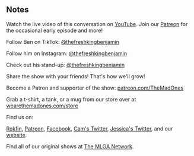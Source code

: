 ## Notes

Watch the live video of this conversation on [YouTube](https://youtu.be/yG_41Uc7YqQ). Join our [Patreon](https://www.patreon.com/TheMadOnes) for the occasional early episode and more!

Follow Ben on TikTok: [@thefreshkingbenjamin](https://vm.tiktok.com/ZTdQawbRD/)

Follow him on Instagram: [@thefreshkingbenjamin](https://instagram.com/thefreshkingbenjamin)

Check out his stand-up: [@thefreshkingbenjamin](https://stanwith.me/thefreshkingbenjamin)

Share the show with your friends! That's how we'll grow!

Become a Patron and supporter of the show: [patreon.com/TheMadOnes](https://www.patreon.com/TheMadOnes)

Grab a t-shirt, a tank, or a mug from our store over at [wearethemadones.com/store](https://wearethemadones.com/store)

Find us on:

[Rokfin](https://rokfin.com/TheMadOnes), [Patreon](https://patreon.com/TheMadOnes), [Facebook](https://www.facebook.com/WeAreTheMad/), [Cam's Twitter](https://twitter.com/HamCarless), [Jessica's Twitter](https://twitter.com/soupcanarchist), and our [website](http://wearethemad.com).

Find all of our original shows at [The MLGA Network](https://mlganetwork.com).
